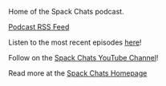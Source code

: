 Home of the Spack Chats podcast.

[Podcast RSS Feed](https://jesspacktacular.github.io/SpackChats/feed.xml)

Listen to the most recent episodes [here](https://spackchats.com/podcast/)!

Follow on the [Spack Chats YouTube Channel](https://www.youtube.com/channel/UCSEXU29uop16O05cEO2N51g)!

Read more at the [Spack Chats Homepage](https://spackchats.com/)
